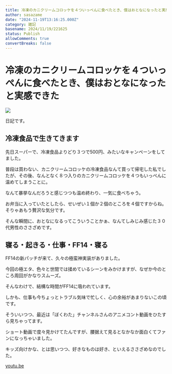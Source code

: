 ```yaml
---
title: 冷凍のカニクリームコロッケを４ついっぺんに食べたとき、僕はおとなになったと実感できた
author: sasazame
date: "2024-11-19T13:16:25.000Z"
category: 雑記
basename: 2024/11/19/221625
status: Publish
allowComments: true
convertBreaks: false
---
```

# 冷凍のカニクリームコロッケを４ついっぺんに食べたとき、僕はおとなになったと実感できた

![](https://cdn-ak.f.st-hatena.com/images/fotolife/s/sasazame/20241119/20241119220823.png)

日記です。

<!-- Extended Body -->

## 冷凍食品で生きてきます

先日スーパーで、冷凍食品よりどり３つで500円、みたいなキャンペーンをしてました。

普段は買わない、カニクリームコロッケの冷凍食品なんて買って帰宅した私でしたが、その後、なんとなく８つ入りのカニクリームコロッケを４つもいっぺんに温めてしまうことに。

なんて暴挙なんだろうと感じつつも温め終わり、一気に食べちゃう。

お弁当に入っていたとしたら、せいぜい１個か２個のところを４個ですからね。そりゃあもう贅沢な気分です。

そんな瞬間に、おとなになるってこういうことかぁ、なんてしみじみ感じた３０代男性のささざめです。

## 寝る・起きる・仕事・FF14・寝る

FF14の新パッチが来て、久々の極蛮神実装がありました。

今回の極エタ、色々と世間では揉めているシーンをみかけますが、なぜか今のところ周回がかなりスムーズ。

そんなわけで、結構な時間がFF14に吸われています。

しかも、仕事も今ちょっとトラブル気味で忙しく、心の余裕があまりないこの頃です。

そういいつつ、最近は「ぼくわた」チャンネルさんのアニメコント動画をひたすら見ちゃってます。

ショート動画で度々見かけてたんですが、腰据えて見るとなかなか面白くてファンになっちゃいました。

キッズ向けかな、とは思いつつ、好きなものは好き、といえるささざめなのでした。

[youtu.be](https://youtu.be/3T0hheDNM68?si=ssinqhof6O73tfow)